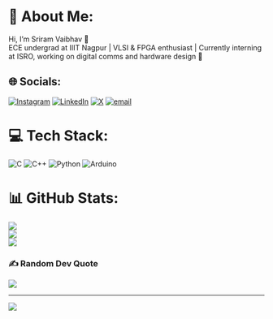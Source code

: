 # 💫 About Me:
Hi, I’m Sriram Vaibhav 👋  <br>ECE undergrad at IIIT Nagpur | VLSI & FPGA enthusiast | Currently interning at ISRO, working on digital comms and hardware design 🚀


## 🌐 Socials:
[![Instagram](https://img.shields.io/badge/Instagram-%23E4405F.svg?logo=Instagram&logoColor=white)](https://instagram.com/vaibhav.hehe) [![LinkedIn](https://img.shields.io/badge/LinkedIn-%230077B5.svg?logo=linkedin&logoColor=white)](https://linkedin.com/in/sriramvaibhav) [![X](https://img.shields.io/badge/X-black.svg?logo=X&logoColor=white)](https://x.com/BVaibhav6) [![email](https://img.shields.io/badge/Email-D14836?logo=gmail&logoColor=white)](mailto:bvsrvaibhav@gmail.com) 

# 💻 Tech Stack:
![C](https://img.shields.io/badge/c-%2300599C.svg?style=for-the-badge&logo=c&logoColor=white) ![C++](https://img.shields.io/badge/c++-%2300599C.svg?style=for-the-badge&logo=c%2B%2B&logoColor=white) ![Python](https://img.shields.io/badge/python-3670A0?style=for-the-badge&logo=python&logoColor=ffdd54) ![Arduino](https://img.shields.io/badge/-Arduino-00979D?style=for-the-badge&logo=Arduino&logoColor=white)
# 📊 GitHub Stats:
![](https://github-readme-stats.vercel.app/api?username=bvsrvaibhav&theme=shadow_green&hide_border=false&include_all_commits=true&count_private=true)<br/>
![](https://nirzak-streak-stats.vercel.app/?user=bvsrvaibhav&theme=shadow_green&hide_border=false)<br/>
![](https://github-readme-stats.vercel.app/api/top-langs/?username=bvsrvaibhav&theme=shadow_green&hide_border=false&include_all_commits=true&count_private=true&layout=compact)

### ✍️ Random Dev Quote
![](https://quotes-github-readme.vercel.app/api?type=horizontal&theme=radical)

---
[![](https://visitcount.itsvg.in/api?id=bvsrvaibhav&icon=0&color=0)](https://visitcount.itsvg.in)

<!-- Proudly created with GPRM ( https://gprm.itsvg.in ) -->
